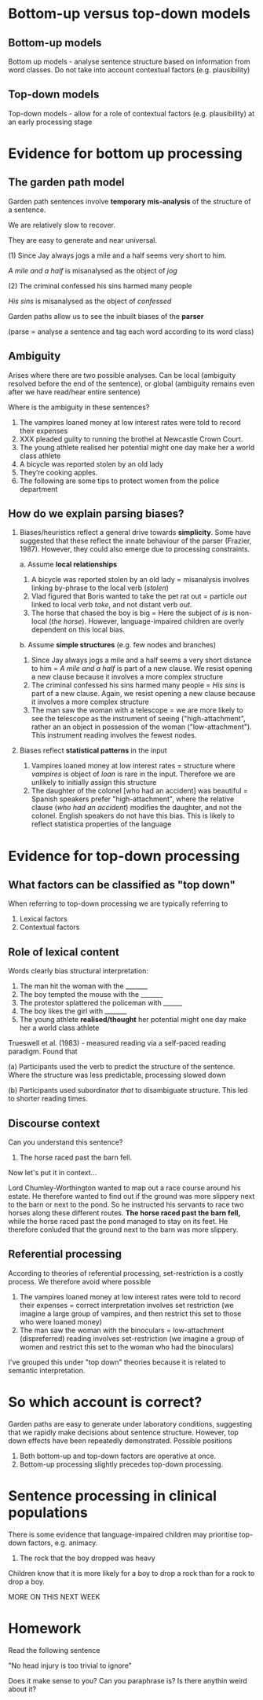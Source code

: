 # Bottom-up versus top-down models

## Bottom-up models

Bottom up models - analyse sentence structure based on information from word classes. Do not take into account contextual factors (e.g. plausibility)

## Top-down models

Top-down models - allow for a role of contextual factors (e.g. plausibility) at an early processing stage

# Evidence for bottom up processing

## The garden path model

Garden path sentences involve **temporary mis-analysis** of the structure of a sentence.

We are relatively slow to recover.

They are easy to generate and near universal.

(1) Since Jay always jogs a mile and a half seems very short to him.

*A mile and a half* is misanalysed as the object of *jog*

(2) The criminal confessed his sins harmed many people

*His sins* is misanalysed as the object of *confessed*

Garden paths allow us to see the inbuilt biases of the **parser**

(parse = analyse a sentence and tag each word according to its word class)

## Ambiguity

Arises where there are two possible analyses. Can be local (ambiguity resolved before the end of the sentence), or global (ambiguity remains even after we have read/hear entire sentence)

Where is the ambiguity in these sentences?

1. The vampires loaned money at low interest rates were told to record their expenses
2. XXX pleaded guilty to running the brothel at Newcastle Crown Court.
3. The young athlete realised her potential might one day make her a world class athlete
4. A bicycle was reported stolen by an old lady
5. They’re cooking apples.
6. The following are some tips to protect women from the police department

## How do we explain parsing biases?

1. Biases/heuristics reflect a general drive towards **simplicity**. Some have suggested that these reflect the innate behaviour of the parser (Frazier, 1987). However, they could also emerge due to processing constraints.

   a. Assume **local relationships**

   1. A bicycle was reported stolen by an old lady = misanalysis involves linking by-phrase to the local verb (*stolen*)
   2. Vlad figured that Boris wanted to take the pet rat out = particle *out* linked to local verb *take*, and not distant verb *out*.
   3. The horse that chased the boy is big = Here the subject of *is* is non-local (*the horse*). However, language-impaired children are overly dependent on this local bias.

   b. Assume **simple structures** (e.g. few nodes and branches)

   1. Since Jay always jogs a mile and a half seems a very short distance to him = *A mile and a half* is part of a new clause. We resist opening a new clause because it involves a more complex structure
   2. The criminal confessed his sins harmed many people = *His sins* is part of a new clause. Again, we resist opening a new clause because it involves a more complex structure
   3. The man saw the woman with a telescope = we are more likely to see the telescope as the instrument of seeing ("high-attachment", rather an an object in possession of the woman ("low-attachment"). This instrument reading involves the fewest nodes.

2. Biases reflect **statistical patterns** in the input

   1. Vampires loaned money at low interest rates = structure where *vampires* is object of *loan* is rare in the input. Therefore we are unlikely to initially assign this structure
   2. The daughter of the colonel [who had an accident] was beautiful = Spanish speakers prefer "high-attachment", where the relative clause (*who had an accident*) modifies the daughter, and not the colonel. English speakers do not have this bias. This is likely to reflect statistica properties of the language

# Evidence for top-down processing

## What factors can be classified as "top down"

When referring to top-down processing we are typically referring to

1. Lexical factors
2. Contextual factors

## Role of lexical content

Words clearly bias structural interpretation:

1. The man hit the woman with the _______
2. The boy tempted the mouse with the _______
3. The protestor splattered the policeman with ______
4. The boy likes the girl with _______
5. The young athlete **realised/thought** her potential might one day make her a world class athlete

Trueswell et al. (1983) - measured reading via a self-paced reading paradigm. Found that

(a) Participants used the verb to predict the structure of the sentence. Where the structure was less predictable, processing slowed down

(b) Participants used subordinator *that* to disambiguate structure. This led to shorter reading times.

## Discourse context

Can you understand this sentence?

1. The horse raced past the barn fell.

Now let's put it in context...

Lord Chumley-Worthington wanted to map out a race course around his estate. He therefore wanted to find out if the ground was more slippery next to the barn or next to the pond. So he instructed his servants to race two horses along these different routes. **The horse raced past the barn fell,** while the horse raced past the pond managed to stay on its feet. He therefore conluded that the ground next to the barn was more slippery.

## Referential processing

According to theories of referential processing, set-restriction is a costly process. We therefore avoid where possible

1. The vampires loaned money at low interest rates were told to record their expenses = correct interpretation involves set restriction (we imagine a large group of vampires, and then restrict this set to those who were loaned money)
2. The man saw the woman with the binoculars = low-attachment (dispreferred) reading involves set-restriction (we imagine a group of women and restrict this set to the woman who had the binoculars)

I've grouped this under "top down" theories because it is related to semantic interpretation.

# So which account is correct?

Garden paths are easy to generate under laboratory conditions, suggesting that we rapidly make decisions about sentence structure. However, top down effects have been repeatedly demonstrated. Possible positions

1. Both bottom-up and top-down factors are operative at once.
2. Bottom-up processing slightly precedes top-down processing.

# Sentence processing in clinical populations

There is some evidence that language-impaired children may prioritise top-down factors, e.g. animacy.

1. The rock that the boy dropped was heavy

Children know that it is more likely for a boy to drop a rock than for a rock to drop a boy.

MORE ON THIS NEXT WEEK

# Homework

Read the following sentence

"No head injury is too trivial to ignore"

Does it make sense to you? Can you paraphrase is? Is there anythin weird about it?







